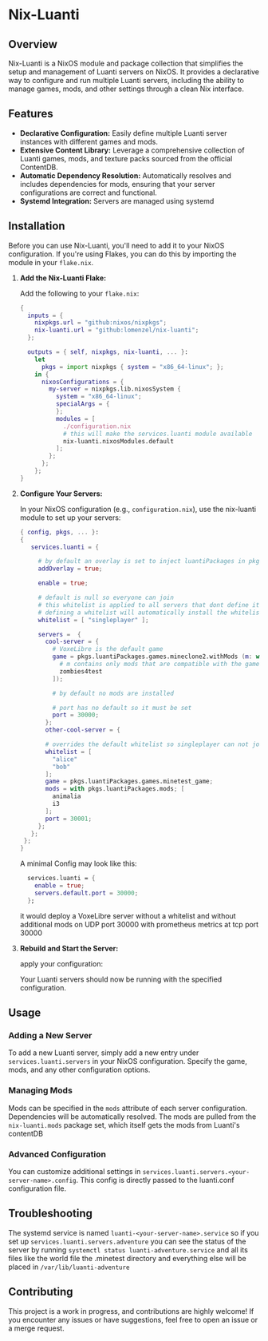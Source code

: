# Nix-Luanti

## Overview

Nix-Luanti is a NixOS module and package collection that simplifies the setup and management of Luanti servers on NixOS. It provides a declarative way to configure and run multiple Luanti servers, including the ability to manage games, mods, and other settings through a clean Nix interface.

## Features

- **Declarative Configuration:** Easily define multiple Luanti server instances with different games and mods.
- **Extensive Content Library:** Leverage a comprehensive collection of Luanti games, mods, and texture packs sourced from the official ContentDB.
- **Automatic Dependency Resolution:** Automatically resolves and includes dependencies for mods, ensuring that your server configurations are correct and functional.
- **Systemd Integration:** Servers are managed using systemd

## Installation

Before you can use Nix-Luanti, you'll need to add it to your NixOS configuration. If you're using Flakes, you can do this by importing the module in your `flake.nix`.

1. **Add the Nix-Luanti Flake:**

   Add the following to your `flake.nix`:

   ```nix
   {
     inputs = {
       nixpkgs.url = "github:nixos/nixpkgs";
       nix-luanti.url = "github:lomenzel/nix-luanti";
     };

     outputs = { self, nixpkgs, nix-luanti, ... }:
       let
         pkgs = import nixpkgs { system = "x86_64-linux"; };
       in {
         nixosConfigurations = {
           my-server = nixpkgs.lib.nixosSystem {
             system = "x86_64-linux";
             specialArgs = {
             };
             modules = [
               ./configuration.nix
               # this will make the services.luanti module available
               nix-luanti.nixosModules.default
             ];
           };
         };
       };
   }
   ```

2. **Configure Your Servers:**

   In your NixOS configuration (e.g., `configuration.nix`), use the nix-luanti module to set up your servers:

   ```nix
   { config, pkgs, ... }:
   {
      services.luanti = {

        # by default an overlay is set to inject luantiPackages in pkgs. if you set it to false, you need to bring your own games and mods for luanti
        addOverlay = true;

        enable = true;

        # default is null so everyone can join
        # this whitelist is applied to all servers that dont define its own
        # defining a whitelist will automatically install the whitelist mod and overwrite its whitelist.txt file
        whitelist = [ "singleplayer" ];

        servers =  {
          cool-server = {
            # VoxeLibre is the default game
            game = pkgs.luantiPackages.games.mineclone2.withMods (m: with m; [
              # m contains only mods that are compatible with the game
              zombies4test
            ]);

            # by default no mods are installed

            # port has no default so it must be set
            port = 30000;
          };
          other-cool-server = {

          # overrides the default whitelist so singleplayer can not join the game
          whitelist = [
            "alice"
            "bob"
          ];
          game = pkgs.luantiPackages.games.minetest_game;
          mods = with pkgs.luantiPackages.mods; [
            animalia
            i3
          ];
          port = 30001;
        };
      };
    };
   }
   ```

   A minimal Config may look like this:

   ```nix
     services.luanti = {
       enable = true;
       servers.default.port = 30000;
     };

   ```

   it would deploy a VoxeLibre server without a whitelist and without additional mods on UDP port 30000 with prometheus metrics at tcp port 30000

3. **Rebuild and Start the Server:**

   apply your configuration:

   Your Luanti servers should now be running with the specified configuration.

## Usage

### Adding a New Server

To add a new Luanti server, simply add a new entry under `services.luanti.servers` in your NixOS configuration. Specify the game, mods, and any other configuration options.

### Managing Mods

Mods can be specified in the `mods` attribute of each server configuration. Dependencies will be automatically resolved. The mods are pulled from the `nix-luanti.mods` package set, which itself gets the mods from Luanti's contentDB

### Advanced Configuration

You can customize additional settings in `services.luanti.servers.<your-server-name>.config`. This config is directly passed to the luanti.conf configuration file.

## Troubleshooting

The systemd service is named `luanti-<your-server-name>.service` so if you set up `services.luanti.servers.adventure` you can see the status of the server by running `systemctl status luanti-adventure.service` and all its files like the world file the .minetest directory and everything else will be placed in `/var/lib/luanti-adventure`

## Contributing

This project is a work in progress, and contributions are highly welcome! If you encounter any issues or have suggestions, feel free to open an issue or a merge request.
